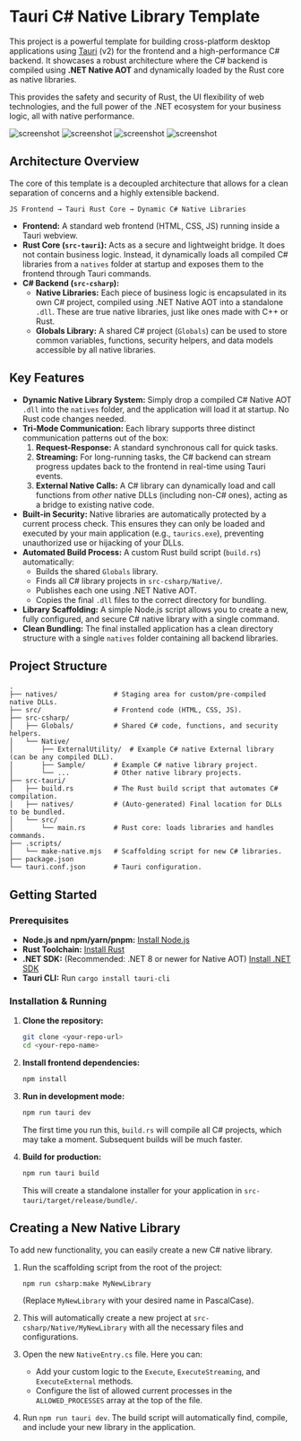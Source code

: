 # Tauri C# Native Library Template

This project is a powerful template for building cross-platform desktop applications using [Tauri](https://tauri.app/) (v2) for the frontend and a high-performance C# backend. It showcases a robust architecture where the C# backend is compiled using **.NET Native AOT** and dynamically loaded by the Rust core as native libraries.

This provides the safety and security of Rust, the UI flexibility of web technologies, and the full power of the .NET ecosystem for your business logic, all with native performance.

![screenshot](/.img/1.png)
![screenshot](/.img/2.png)
![screenshot](/.img/3.png)
![screenshot](/.img/4.png)

## Architecture Overview

The core of this template is a decoupled architecture that allows for a clean separation of concerns and a highly extensible backend.

`JS Frontend → Tauri Rust Core → Dynamic C# Native Libraries`

-   **Frontend:** A standard web frontend (HTML, CSS, JS) running inside a Tauri webview.
-   **Rust Core (`src-tauri`):** Acts as a secure and lightweight bridge. It does not contain business logic. Instead, it dynamically loads all compiled C# libraries from a `natives` folder at startup and exposes them to the frontend through Tauri commands.
-   **C# Backend (`src-csharp`):**
    -   **Native Libraries:** Each piece of business logic is encapsulated in its own C# project, compiled using .NET Native AOT into a standalone `.dll`. These are true native libraries, just like ones made with C++ or Rust.
    -   **Globals Library:** A shared C# project (`Globals`) can be used to store common variables, functions, security helpers, and data models accessible by all native libraries.

## Key Features

-   **Dynamic Native Library System:** Simply drop a compiled C# Native AOT `.dll` into the `natives` folder, and the application will load it at startup. No Rust code changes needed.
-   **Tri-Mode Communication:** Each library supports three distinct communication patterns out of the box:
    1.  **Request-Response:** A standard synchronous call for quick tasks.
    2.  **Streaming:** For long-running tasks, the C# backend can stream progress updates back to the frontend in real-time using Tauri events.
    3.  **External Native Calls:** A C# library can dynamically load and call functions from *other* native DLLs (including non-C# ones), acting as a bridge to existing native code.
-   **Built-in Security:** Native libraries are automatically protected by a current process check. This ensures they can only be loaded and executed by your main application (e.g., `taurics.exe`), preventing unauthorized use or hijacking of your DLLs.
-   **Automated Build Process:** A custom Rust build script (`build.rs`) automatically:
    -   Builds the shared `Globals` library.
    -   Finds all C# library projects in `src-csharp/Native/`.
    -   Publishes each one using .NET Native AOT.
    -   Copies the final `.dll` files to the correct directory for bundling.
-   **Library Scaffolding:** A simple Node.js script allows you to create a new, fully configured, and secure C# native library with a single command.
-   **Clean Bundling:** The final installed application has a clean directory structure with a single `natives` folder containing all backend libraries.

## Project Structure

```
.
├── natives/              # Staging area for custom/pre-compiled native DLLs.
├── src/                  # Frontend code (HTML, CSS, JS).
├── src-csharp/
│   ├── Globals/          # Shared C# code, functions, and security helpers.
│   └── Native/
│       ├── ExternalUtility/  # Example C# native External library (can be any compiled DLL).
│       ├── Sample/       # Example C# native library project.
│       └── ...           # Other native library projects.
├── src-tauri/
│   ├── build.rs          # The Rust build script that automates C# compilation.
│   ├── natives/          # (Auto-generated) Final location for DLLs to be bundled.
│   └── src/
│       └── main.rs       # Rust core: loads libraries and handles commands.
├── .scripts/
│   └── make-native.mjs   # Scaffolding script for new C# libraries.
├── package.json
└── tauri.conf.json       # Tauri configuration.
```

## Getting Started

### Prerequisites

-   **Node.js and npm/yarn/pnpm:** [Install Node.js](https://nodejs.org/)
-   **Rust Toolchain:** [Install Rust](https://www.rust-lang.org/tools/install)
-   **.NET SDK:** (Recommended: .NET 8 or newer for Native AOT) [Install .NET SDK](https://dotnet.microsoft.com/download)
-   **Tauri CLI:** Run `cargo install tauri-cli`

### Installation & Running

1.  **Clone the repository:**
    ```bash
    git clone <your-repo-url>
    cd <your-repo-name>
    ```

2.  **Install frontend dependencies:**
    ```bash
    npm install
    ```

3.  **Run in development mode:**
    ```bash
    npm run tauri dev
    ```
    The first time you run this, `build.rs` will compile all C# projects, which may take a moment. Subsequent builds will be much faster.

4.  **Build for production:**
    ```bash
    npm run tauri build
    ```
    This will create a standalone installer for your application in `src-tauri/target/release/bundle/`.

## Creating a New Native Library

To add new functionality, you can easily create a new C# native library.

1.  Run the scaffolding script from the root of the project:
    ```bash
    npm run csharp:make MyNewLibrary
    ```
    (Replace `MyNewLibrary` with your desired name in PascalCase).

2.  This will automatically create a new project at `src-csharp/Native/MyNewLibrary` with all the necessary files and configurations.

3.  Open the new `NativeEntry.cs` file. Here you can:
    -   Add your custom logic to the `Execute`, `ExecuteStreaming`, and `ExecuteExternal` methods.
    -   Configure the list of allowed current processes in the `ALLOWED_PROCESSES` array at the top of the file.

4.  Run `npm run tauri dev`. The build script will automatically find, compile, and include your new library in the application.
